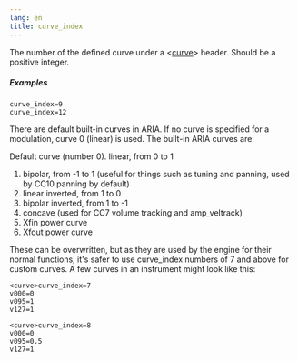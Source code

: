 ```yaml
---
lang: en
title: curve_index
---
```

The number of the defined curve under a <[curve](/headers/curve)> header.
Should be a positive integer.

##### Examples

```
curve_index=9
curve_index=12
```

There are default built-in curves in ARIA. If no curve is specified for
a modulation, curve 0 (linear) is used. The built-in ARIA curves are:

Default curve (number 0). linear, from 0 to 1
1. bipolar, from -1 to 1 (useful for things such as tuning and panning,
   used by CC10 panning by default)
2. linear inverted, from 1 to 0
3. bipolar inverted, from 1 to -1
4. concave (used for CC7 volume tracking and amp_veltrack)
5. Xfin power curve
6. Xfout power curve

These can be overwritten, but as they are used by the engine for their normal
functions, it's safer to use curve_index numbers of 7 and above for custom curves.
A few curves in an instrument might look like this:

```
<curve>curve_index=7
v000=0
v095=1
v127=1

<curve>curve_index=8
v000=0
v095=0.5
v127=1
```
